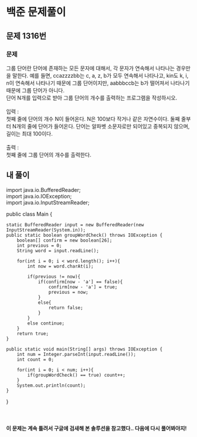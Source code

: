 # 백준 문제풀이

## 문제 1316번
### 문제<br>
그룹 단어란 단어에 존재하는 모든 문자에 대해서, 각 문자가 연속해서 나타나는 경우만을 말한다. 예를 들면, ccazzzzbb는 c, a, z, b가 모두 연속해서 나타나고, kin도 k, i, n이 연속해서 나타나기 때문에 그룹 단어이지만, aabbbccb는 b가 떨어져서 나타나기 때문에 그룹 단어가 아니다.<br>단어 N개를 입력으로 받아 그룹 단어의 개수를 출력하는 프로그램을 작성하시오.<br><br>입력 :<br>첫째 줄에 단어의 개수 N이 들어온다. N은 100보다 작거나 같은 자연수이다. 둘째 줄부터 N개의 줄에 단어가 들어온다. 단어는 알파벳 소문자로만 되어있고 중복되지 않으며, 길이는 최대 100이다.<br><br>출력 :<br>첫째 줄에 그룹 단어의 개수를 출력한다.
## 내 풀이
import java.io.BufferedReader;<br>
import java.io.IOException;<br>
import java.io.InputStreamReader;<br>

public class Main {

    static BufferedReader input = new BufferedReader(new InputStreamReader(System.in));
    public static boolean groupWordCheck() throws IOException {
        boolean[] confirm = new boolean[26];
        int previous = 0;
        String word = input.readLine();

        for(int i = 0; i < word.length(); i++){
            int now = word.charAt(i);

            if(previous != now){
                if(confirm[now - 'a'] == false){
                    confirm[now - 'a'] = true;
                    previous = now;
                }
                else{
                    return false;
                }
            }
            else continue;
        }
        return true;
    }

    public static void main(String[] args) throws IOException {
        int num = Integer.parseInt(input.readLine());
        int count = 0;

        for(int i = 0; i < num; i++){
            if(groupWordCheck() == true) count++;
        }
        System.out.println(count);
    }
}
<br><br><br>

#### 이 문제는 계속 틀려서 구글에 검새해 본 솔루션을 참고했다.. 다음에 다시 풀어봐야지!